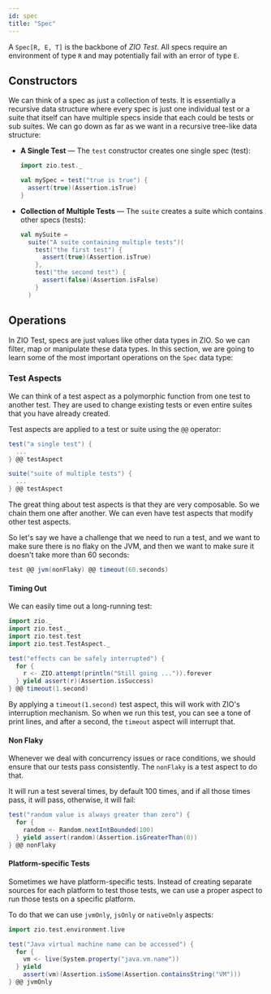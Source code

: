 ```yaml
---
id: spec
title: "Spec"
---
```


A `Spec[R, E, T]` is the backbone of _ZIO Test_. All specs require an environment of type `R` and may potentially fail with an error of type `E`.

## Constructors

We can think of a spec as just a collection of tests. It is essentially a recursive data structure where every spec is just one individual test or a suite that itself can have multiple specs inside that each could be tests or sub suites. We can go down as far as we want in a recursive tree-like data structure:

- **A Single Test** — The `test` constructor creates one single spec (test):

  ```scala mdoc:silent:nest
  import zio.test._
  
  val mySpec = test("true is true") {
    assert(true)(Assertion.isTrue)
  }
  ```

- **Collection of Multiple Tests** — The `suite` creates a suite which contains other specs (tests):

  ```scala mdoc:silent:nest
  val mySuite =
    suite("A suite containing multiple tests")(
      test("the first test") {
        assert(true)(Assertion.isTrue)
      },
      test("the second test") {
        assert(false)(Assertion.isFalse)
      }
    )
  ```
  
## Operations

In ZIO Test, specs are just values like other data types in ZIO. So we can filter, map or manipulate these data types. In this section, we are going to learn some of the most important operations on the `Spec` data type:

### Test Aspects

We can think of a test aspect as a polymorphic function from one test to another test. They are used to change existing tests or even entire suites that you have already created.

Test aspects are applied to a test or suite using the `@@` operator:

```scala
test("a single test") {
  ...
} @@ testAspect

suite("suite of multiple tests") {
  ...
} @@ testAspect
```

The great thing about test aspects is that they are very composable. So we chain them one after another. We can even have test aspects that modify other test aspects.

So let's say we have a challenge that we need to run a test, and we want to make sure there is no flaky on the JVM, and then we want to make sure it doesn't take more than 60 seconds:

```scala
test @@ jvm(nonFlaky) @@ timeout(60.seconds)
```

#### Timing Out

We can easily time out a long-running test:

```scala mdoc:silent:nest
import zio._
import zio.test._
import zio.test.test
import zio.test.TestAspect._

test("effects can be safely interrupted") {
  for {
    r <- ZIO.attempt(println("Still going ...")).forever
  } yield assert(r)(Assertion.isSuccess)
} @@ timeout(1.second)
```

By applying a `timeout(1.second)` test aspect, this will work with ZIO's interruption mechanism. So when we run this test, you can see a tone of print lines, and after a second, the `timeout` aspect will interrupt that.

#### Non Flaky

Whenever we deal with concurrency issues or race conditions, we should ensure that our tests pass consistently. The `nonFlaky` is a test aspect to do that. 

It will run a test several times, by default 100 times, and if all those times pass, it will pass, otherwise, it will fail:

```scala mdoc:silent:nest
test("random value is always greater than zero") {
  for {
    random <- Random.nextIntBounded(100)
  } yield assert(random)(Assertion.isGreaterThan(0))
} @@ nonFlaky
```

#### Platform-specific Tests

Sometimes we have platform-specific tests. Instead of creating separate sources for each platform to test those tests, we can use a proper aspect to run those tests on a specific platform. 

To do that we can use `jvmOnly`, `jsOnly` or `nativeOnly` aspects:

```scala mdoc:silent:nest
import zio.test.environment.live

test("Java virtual machine name can be accessed") {
  for {
    vm <- live(System.property("java.vm.name"))
  } yield
    assert(vm)(Assertion.isSome(Assertion.containsString("VM")))
} @@ jvmOnly
```
